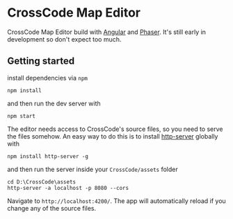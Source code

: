 # CrossCode Map Editor

CrossCode Map Editor build with [Angular](https://angular.io/) and [Phaser](https://phaser.io/).
It's still early in development so don't expect too much.

## Getting started

install dependencies via `npm`
```
npm install
```
and then run the dev server with
```
npm start
```

The editor needs access to CrossCode's source files, so you need to serve the files somehow.
An easy way to do this is to install [http-server](https://github.com/indexzero/http-server) globally with
```
npm install http-server -g
```
and then run the server inside your `CrossCode/assets` folder
```
cd D:\CrossCode\assets
http-server -a localhost -p 8080 --cors
```

Navigate to `http://localhost:4200/`. The app will automatically reload if you change any of the source files.
